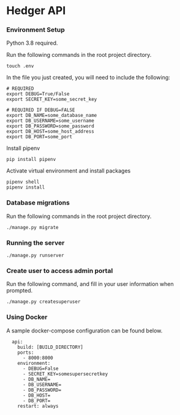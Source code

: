 # Hedger API

### Environment Setup

Python 3.8 required.

Run the following commands in the root project directory.

```
touch .env
```

In the file you just created, you will need to include the following:

```
# REQUIRED
export DEBUG=True/False
export SECRET_KEY=some_secret_key

# REQUIRED IF DEBUG=FALSE
export DB_NAME=some_database_name 
export DB_USERNAME=some_username
export DB_PASSWORD=some_password
export DB_HOST=some_host_address
export DB_PORT=some_port
```


Install pipenv

```
pip install pipenv
```

Activate virtual environment and install packages
```
pipenv shell
pipenv install
```

### Database migrations

Run the following commands in the root project directory.

```
./manage.py migrate
```

### Running the server

```
./manage.py runserver
```

### Create user to access admin portal

Run the following command, and fill in your user information when prompted.

```
./manage.py createsuperuser
```


### Using Docker

A sample docker-compose configuration can be found below.

```
  api:
    build: [BUILD_DIRECTORY]
    ports:
      - 8000:8000
    environment:
      - DEBUG=False
      - SECRET_KEY=somesupersecretkey
      - DB_NAME=
      - DB_USERNAME=
      - DB_PASSWORD=
      - DB_HOST=
      - DB_PORT=
    restart: always
```
